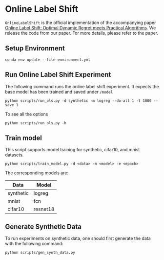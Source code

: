 # Online Label Shift


`OnlineLabelShift` is the official implementation of the accompanying paper [Online Label Shift: Optimal Dynamic Regret meets Practical Algorithms](https://arxiv.org/pdf/2305.19570.pdf). We release the code from our paper. 
For more details, please refer to the paper. 

## Setup Environment

```
conda env update --file environment.yml
```

## Run Online Label Shift Experiment

The following command runs the online label shift experiment.
It expects the base model has been trained and saved under `/model`

```
python scripts/run_ols.py -d synthetic -m logreg --do-all 1 -t 1000 --save 1
```

To see all the options

```
python scripts/run_ols.py -h
```

## Train model

This script supports model training for synthetic, cifar10, and mnist datasets.

```
python scripts/train_model.py -d <data> -m <model> -e <epoch>
```

The corresponding models are:

| Data      | Model    |
| --------- | -------- |
| synthetic | logreg   |
| mnist     | fcn      |
| cifar10   | resnet18 |

## Generate Synthetic Data

To run experiments on synthetic data, one should first generate the data with the following command:

```
python scripts/gen_synth_data.py
```
